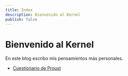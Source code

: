 ```yaml
---
title: Index
description: Bienvenido al Kernel
publish: false
---
```


# Bienvenido al Kernel

En este blog escribo mis pensamientos más personales. 

* [Cuestionario de Proust](kernel/proust-questionnaire)
